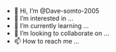 - 👋 Hi, I’m @Dave-somto-2005
- 👀 I’m interested in ...
- 🌱 I’m currently learning ...
- 💞️ I’m looking to collaborate on ...
- 📫 How to reach me ...

<!---
Dave-somto-2005/Dave-somto-2005 is a ✨ special ✨ repository because its `README.md` (this file) appears on your GitHub profile.
You can click the Preview link to take a look at your chang
